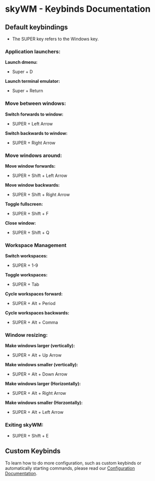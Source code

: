 # skyWM - Keybinds Documentation

## Default keybindings

* The SUPER key refers to the Windows key.

### Application launchers:

**Launch dmenu:**

- Super + D

**Launch terminal emulator:**

- Super + Return

### Move between windows:

**Switch forwards to window:**

- SUPER + Left Arrow

**Switch backwards to window:**
- SUPER + Right Arrow

### Move windows around:

**Move window forwards:**

- SUPER + Shift + Left Arrow

**Move window backwards:**

- SUPER + Shift + Right Arrow

**Toggle fullscreen:**

- SUPER + Shift + F

**Close window:**

- SUPER + Shift + Q

### Workspace Management

**Switch workspaces:**

- SUPER + 1-9

**Toggle workspaces:**

- SUPER + Tab

**Cycle workspaces forward:**

- SUPER + Alt + Period

**Cycle workspaces backwards:**

- SUPER + Alt + Comma

### Window resizing: 

**Make windows larger (vertically):**

- SUPER + Alt + Up Arrow

**Make windows smaller (vertically):** 

- SUPER + Alt + Down Arrow

**Make windows larger (Horizontally):** 

- SUPER + Alt + Right Arrow

**Make windows smaller (Horzontally):** 

- SUPER + Alt + Left Arrow

### Exiting skyWM:

- SUPER + Shift + E

## Custom Keybinds

To learn how to do more configuration, such as custom keybinds or automatically starting commands, please read our [Configuration Documentation](https://github.com/MrBeeBenson/skyWM/blob/main/docs/configure.md).